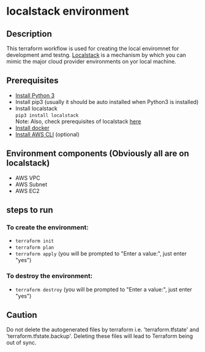 # localstack environment

## Description
This terraform workflow is used for creating the local enviromnet for development amd testng. [Localstack](https://github.com/localstack/localstack) is a mechanism by which you can mimic the major cloud provider environments on yor local machine.

## Prerequisites
* [Install Python 3](https://www.python.org/downloads/)
* Install pip3 (usually it should be auto installed when Python3 is installed)
* Install localstack
  <br>`pip3 install localstack`
  <br> Note: Also, check prerequisites of localstack [here](https://github.com/localstack/localstack#requirements-for-developing-or-starting-locally)
* [Install docker](https://docs.docker.com/engine/install/)
* [Install AWS CLI](https://aws.amazon.com/cli/) (optional)

## Environment components (Obviously all are on localstack)
* AWS VPC
* AWS Subnet
* AWS EC2

## steps to run

### To create the environment:
* `terraform init`
* `terraform plan`
* `terraform apply` (you will be prompted to "Enter a value:", just enter "yes")

### To destroy the environment:
* `terraform destroy` (you will be prompted to "Enter a value:", just enter "yes")

## Caution
Do not delete the autogenerated files by terraform i.e. 'terraform.tfstate' and 'terraform.tfstate.backup'. Deleting these files will lead to Terraform being out of sync.
